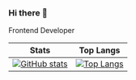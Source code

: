 ### Hi there 👋

Frontend Developer

| Stats | Top Langs |
| ------|:---------:|
| [![GitHub stats](https://github-readme-stats.vercel.app/api?username=lovelyhyeony)](https://github.com/anuraghazra/github-readme-stats) | [![Top Langs](https://github-readme-stats.vercel.app/api/top-langs/?username=lovelyhyeony&langs_count=10)](https://github.com/anuraghazra/github-readme-stats) |
